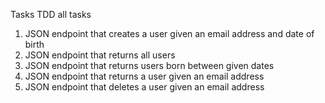 Tasks
TDD all tasks
1. JSON endpoint that creates a user given an email address and date of birth
2. JSON endpoint that returns all users
3. JSON endpoint that returns users born between given dates
4. JSON endpoint that returns a user given an email address
5. JSON endpoint that deletes a user given an email address
